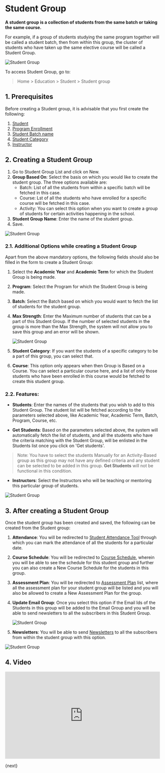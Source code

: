 <!-- add-breadcrumbs -->
# Student Group

**A student group is a collection of students from the same batch or taking the same course.**

For example, if a group of students studying the same program together will be called a student batch, then from within this group, the cluster of students who have taken up the same elective course will be called a Student Group.

![Student Group](/docs/v13/assets/img/education/education-student-workflow.png)

To access Student Group, go to:

> Home > Education > Student > Student group

## 1. Prerequisites

Before creating a Student group, it is advisable that you first create the following:

1. [Student](/docs/v13/user/manual/en/education/student)
1. [Program Enrollment](/docs/v13/user/manual/en/education/program-enrollment)
1. [Student Batch name](/docs/v13/user/manual/en/education/student-batch-name)
1. [Student Category](/docs/v13/user/manual/en/education/student-category)
1. [Instructor](/docs/v13/user/manual/en/education/instructor)

## 2. Creating a Student Group

1. Go to Student Group List and click on New.
1. **Group Based On**: Select the basis on which you would like to create the student group. The three options available are:
    * Batch: List of all the students from within a specific batch will be fetched in this case.
    * Course: Lst of all the students who have enrolled for a specific course will be fetched in this case.
    * Activity: You can select this option when you want to create a group of students for certain activities happening in the school.
1. **Student Group Name**: Enter the name of the student group.
1. Save.

![Student Group](/docs/v13/assets/img/education/education-student-group-1)

### 2.1. Additional Options while creating a Student Group

Apart from the above mandatory options, the following fields should also be filled in the form to create a Student Group:

1. Select the **Academic Year** and **Academic Term** for which the Student Group is being made.
1. **Program**: Select the Program for which the Student Group is being made.
1. **Batch**: Select the Batch based on which you would want to fetch the list of students for the student group.
1. **Max Strength**: Enter the Maximum number of students that can be a part of this Student Group. If the number of selected students in the group is more than the Max Strength, the system will not allow you to save this group and an error will be shown.

    ![Student Group](/docs/v13/assets/img/education/education-student-group-max-student-limit-error.png)

1. **Student Category**: If you want the students of a specific category to be a part of this group, you can select that.
1. **Course**: This option only appears when then Group is Based on a Course. You can select a particular course here, and a list of only those students who have been enrolled in this course would be fetched to create this student group.

### 2.2. Features:

* **Students**: Enter the names of the students that you wish to add to this Student Group. The student list will be fetched according to the parameters selected above, like Academic Year, Academic Term, Batch, Program, Course, etc.

* **Get Students**: Based on the parameters selected above, the system will automatically fetch the list of students, and all the students who have the criteria matching with the Student Group, will be enlisted in the Students list once you click on 'Get students'.

 > Note: You have to select the students Manually for an Activity-Based group as this group may not have any defined criteria and any student can be selected to be added in this group. **Get Students** will not be functional in this condition.

* **Instructors**: Select the Instructors who will be teaching or mentoring this particular group of students.

![Student Group](/docs/v13/assets/img/education/education-student-group-4.png)

## 3. After creating a Student Group

Once the student group has been created and saved, the following can be created from the Student group:

1. **Attendance**: You will be redirected to [Student Attendance Tool](/docs/v13/user/manual/en/education/student-attendance-tool) through which you can mark the attendance of all the students for a particular date.
1. **Course Schedule**: You will be redirected to [Course Schedule](/docs/v13/user/manual/en/education/course-schedule), wherein you will be able to see the schedule for this student group and further you can also create a New Course Schedule for the students in this group.
1. **Assessment Plan**: You will be redirected to [Assessment Plan](/docs/v13/user/manual/en/education/assessment_plan) list, where all the assessment plan for your student group will be listed and you will also be allowed to create a New Assessment Plan for the group.
1. **Update Email Group**: Once you select this option if the Email Ids of the Students in this group will be added to the Email Group and you will be able to send newsletters to all the subscribers in this Student Group.

    ![Student Group](/docs/v13/assets/img/education/education-student-group-update-email.png)

1. **Newsletters**: You will be able to send [Newsletters](/docs/v13/user/manual/en/CRM/newsletter) to all the subscribers from within the student group with this option.

![Student Group](/docs/v13/assets/img/education/education-student-group-4.png)



## 4. Video

<div>
    <style>.embed-container { position: relative; padding-bottom: 56.25%; height: 0; overflow: hidden; max-width: 100%; } .embed-container iframe, .embed-container object, .embed-container embed { position: absolute; top: 0; left: 0; width: 100%; height: 100%; }
    </style>
    <div class='embed-container'>
        <iframe src='https://www.youtube.com/embed/5K_smeeE1Q4'
        frameborder='0' allowfullscreen>
        </iframe>
    </div>
</div>

{next}

